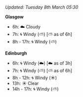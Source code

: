 *Updated: Tuesday 8th March 05:30*

**Glasgow**

* 6h: :cloud: Cloudy
* 7h: :cyclone: Windy (:partly_sunny:) [:partly_sunny: as of 6h]
* 8h - 17h: :cyclone: Windy (:partly_sunny:)

**Edinburgh**

* 6h: :cyclone: Windy (:cloud:) [:cloud: as of 3h]
* 7h: :cyclone: Windy (:partly_sunny:) [:partly_sunny: as of 6h]
* 8h - 12h: :cyclone: Windy (:sunny:)
* 13h: :sunny: Clear
* 14h - 17h: :cyclone: Windy (:partly_sunny:)
